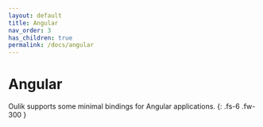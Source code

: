 ```yaml
---
layout: default
title: Angular
nav_order: 3
has_children: true
permalink: /docs/angular
---
```


# Angular

Oulik supports some minimal bindings for Angular applications.
{: .fs-6 .fw-300 }

